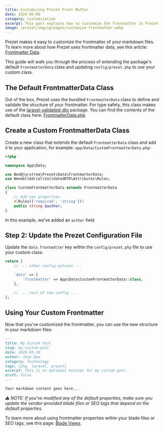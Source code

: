 ```yaml
---
title: Customizing Prezet Front Matter
date: 2024-05-09
category: Customization
excerpt: This post explains how to customize the frontmatter in Prezet.
image: /prezet/img/ogimages/customize-frontmatter.webp
---
```


Prezet makes it easy to customize the frontmatter of your markdown files. To learn more about how Prezet uses frontmatter data, see this article: [Frontmatter Data](content/frontmatter).

This guide will walk you through the process of extending the package's default `FrontmatterData` class and updating `config/prezet.php` to use your custom class.

## The Default FrontmatterData Class

Out of the box, Prezet uses the bundled `FrontmatterData` class to define and validate the structure of your frontmatter. For type safety, this class makes use of the [laravel-validated-dto](https://wendell-adriel.gitbook.io/laravel-validated-dto) package. You can find the contents of the default class here: [FrontmatterData.php](https://github.com/benbjurstrom/prezet/blob/main/src/Data/FrontmatterData.php)

## Create a Custom FrontmatterData Class

Create a new class that extends the default `FrontmatterData` class and add it to your application, for example: `app/Data/CustomFrontmatterData.php`:

```php
<?php

namespace App\Data;

use BenBjurstrom\Prezet\Data\FrontmatterData;
use WendellAdriel\ValidatedDTO\Attributes\Rules;

class CustomFrontmatterData extends FrontmatterData
{
    // Add new properties
    #[Rules(['required', 'string'])]
    public string $author;
}
```

In this example, we've added an `author` field

## Step 2: Update the Prezet Configuration File

Update the `data.frontmatter` key within the `config/prezet.php` file to use your custom class:

```php
return [
    // ... other config options ...

    'data' => [
        'frontmatter' => App\Data\CustomFrontmatterData::class,
    ],

    // ... rest of the config ...
];
```

## Using Your Custom Frontmatter

Now that you've customized the frontmatter, you can use the new structure in your markdown files:

```markdown
---
title: My Custom Post
slug: my-custom-post
date: 2024-05-10
author: Jane Doe
category: Technology
tags: [php, laravel, prezet]
excerpt: This is an optional excerpt for my custom post.
draft: false
---

Your markdown content goes here...
```

_⚠️ NOTE: If you've modified any of the default properties, make sure you update the vendor-provided blade files or SEO tags that depend on the default properties._

To learn more about using frontmatter properties within your blade files or SEO tags, see this page: [Blade Views](/customize/blade-views).
